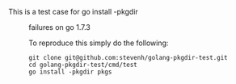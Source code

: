 This is a test case for go install -pkgdir <dir> failures on go 1.7.3

To reproduce this simply do the following:

```shell
git clone git@github.com:stevenh/golang-pkgdir-test.git
cd golang-pkgdir-test/cmd/test
go install -pkgdir pkgs
```
